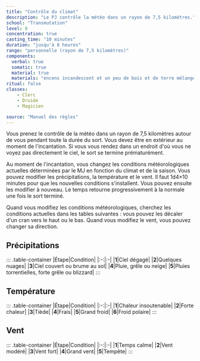 ```yaml
---
title: "Contrôle du climat"
description: "Le PJ contrôle la météo dans un rayon de 7,5 kilomètres."
school: "Transmutation"
level: 8
concentration: true
casting_time: "10 minutes"
duration: "jusqu'à 8 heures"
range: "personnelle (rayon de 7,5 kilomètres)"
components:
  verbal: true
  somatic: true
  material: true
  materials: "encens incandescent et un peu de bois et de terre mélangés dans de l'eau"
ritual: false
classes:
    - Clerc
    - Druide
    - Magicien

source: "Manuel des règles"
---
```

Vous prenez le contrôle de la météo dans un rayon de 7,5  kilomètres autour de vous pendant toute la durée du sort. Vous devez être en extérieur au moment de l'incantation. Si vous vous rendez dans un endroit d'où vous ne voyez pas directement le ciel, le sort se termine prématurément.

Au moment de l'incantation, vous changez les conditions météorologiques actuelles déterminées par le MJ en fonction du climat et de la saison. Vous pouvez modifier les précipitations, la température et le vent. Il faut 1d4×10 minutes pour que les nouvelles conditions s'installent. Vous pouvez ensuite les modifier à nouveau. Le temps retourne progressivement à la normale une fois le sort terminé.

Quand vous modifiez les conditions météorologiques, cherchez les conditions actuelles dans les tables suivantes : vous pouvez les décaler d'un cran vers le haut ou le bas. Quand vous modifiez le vent, vous pouvez changer sa direction.

## Précipitations
::: .table-container
|Étape|Condition|
|:-:|:-|
|**1**|Ciel dégagé|
|**2**|Quelques nuages|
|**3**|Ciel couvert ou brume au sol|
|**4**|Pluie, grêle ou neige|
|**5**|Pluies torrentielles, forte grêle ou blizzard|
:::

## Température
::: .table-container
|Étape|Condition|
|:-:|:-|
|**1**|Chaleur insoutenable|
|**2**|Forte chaleur|
|**3**|Tiède|
|**4**|Frais|
|**5**|Grand froid|
|**6**|Froid polaire|
:::

## Vent
::: .table-container
|Étape|Condition|
|:-:|:-|
|**1**|Temps calme|
|**2**|Vent modéré|
|**3**|Vent fort|
|**4**|Grand vent|
|**5**|Tempête|
:::
